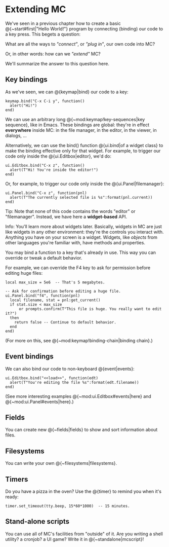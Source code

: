 # Extending MC

We've seen in a previous chapter how to create a basic @{~start#first|"Hello World!"}
program by connecting (binding) our code to a key press. This
begets a question:

What are all the ways to _"connect"_, or _"plug in"_, our own code into
MC?

Or, in other words: how can we _"extend"_ MC?

We'll summarize the answer to this question here.

## Key bindings

As we've seen, we can @{keymap|bind} our code to a key:

    keymap.bind("C-x C-i y", function()
      alert("Hi!")
    end)

We can use an arbitrary long @{~mod:keymap!key-sequences|key sequence},
like in Emacs. These bindings are global: they're in effect
**everywhere** inside MC: in the file manager, in the editor, in the
viewer, in dialogs, ...

Alternatively, we can use the bind() function @{ui.bind|of a widget class}
to make the binding effective only for that widget. For example, to
trigger our code only inside the @{ui.Editbox|editor}, we'd do:

    ui.Editbox.bind("C-x z", function()
      alert(T"Hi! You're inside the editor!")
    end)

Or, for example, to trigger our code only inside the @{ui.Panel|filemanager}:

    ui.Panel.bind("C-x z", function(pnl)
      alert(T"The currently selected file is %s":format(pnl.current))
    end)

Tip: Note that none of this code contains the words "editor" or
"filemanager". Instead, we have here a **widget-based** API.

Info: You'll learn more about widgets later. Basically, widgets in MC
are just like widgets in any other environment: they're the controls you
interact with. Anything you have on your screen is a widget. Widgets,
like *objects* from other languages you're familiar with, have methods and
properties.

You may bind a function to a key that's already in use. This way you can
override or tweak a default behavior.

For example, we can override the F4 key to ask for permission before
editing huge files:

    local max_size = 5e6  -- That's 5 megabytes.

    -- Ask for confirmation before editing a huge file.
    ui.Panel.bind("f4", function(pnl)
      local filename, stat = pnl:get_current()
      if stat.size < max_size
          or prompts.confirm(T"This file is huge. You really want to edit it?")
      then
        return false -- Continue to default behavior.
      end
    end)

(For more on this, see @{~mod:keymap!binding-chain|binding chain}.)

## Event bindings

We can also bind our code to non-keyboard @{event|events}:

    ui.Editbox.bind("<<load>>", function(edt)
      alert(T"You're editing the file %s":format(edt.filename))
    end)

(See more interesting examples @{~mod:ui.Editbox#events|here} and
@{~mod:ui.Panel#events|here}.)

## Fields

You can create new @{~fields|fields} to show and sort information about
files.

## Filesystems

You can write your own @{~filesystems|filesystems}.

## Timers

Do you have a pizza in the oven? Use the @{timer} to remind you when it's ready:

    timer.set_timeout(tty.beep, 15*60*1000)  -- 15 minutes.

## Stand-alone scripts

You can use all of MC's facilities from "outside" of it. Are you writing
a shell utility? a cronjob? a UI game? Write it in @{~standalone|mcscript}!
